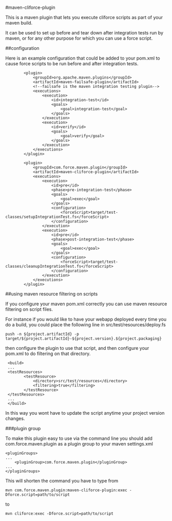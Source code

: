 #maven-cliforce-plugin

This is a maven plugin that lets you execute cliforce scripts as part of your maven build.

It can be used to set up before and tear down after integration tests run by maven, or for any other purpose for which
you can use a force script.

##configuration

Here is an example configuration that could be added to your pom.xml to cause force scripts to be run before and
after integration tests.

            <plugin>
                <groupId>org.apache.maven.plugins</groupId>
                <artifactId>maven-failsafe-plugin</artifactId>
                <!--failsafe is the maven integration testing plugin-->
                <executions>
                    <execution>
                        <id>integration-test</id>
                        <goals>
                            <goal>integration-test</goal>
                        </goals>
                    </execution>
                    <execution>
                        <id>verify</id>
                        <goals>
                            <goal>verify</goal>
                        </goals>
                    </execution>
                </executions>
            </plugin>

            <plugin>
                <groupId>com.force.maven.plugin</groupId>
                <artifactId>maven-cliforce-plugin</artifactId>
                <executions>
                    <execution>
                        <id>pre</id>
                        <phase>pre-integration-test</phase>
                        <goals>
                            <goal>exec</goal>
                        </goals>
                        <configuration>
                            <forceScript>target/test-classes/setupIntegrationTest.fs</forceScript>
                        </configuration>
                    </execution>
                    <execution>
                        <id>pre</id>
                        <phase>post-integration-test</phase>
                        <goals>
                            <goal>exec</goal>
                        </goals>
                        <configuration>
                            <forceScript>target/test-classes/cleanupIntegrationTest.fs</forceScript>
                        </configuration>
                    </execution>
                </executions>
            </plugin>

##using maven resource filtering on scripts

If you configure your maven pom.xml correctly you can use maven resource filtering on script files.

For instance if you would like to have your webapp deployed every time you do a build, you could place the following line
in src/test/resources/deploy.fs

    push -n ${project.artifactId} -p target/${project.artifactId}-${project.version}.${project.packaging}

then configure the plugin to use that script, and then configure your pom.xml to do filtering on that directory.

     <build>
     ...
     <testResources>
            <testResource>
                <directory>src/test/resources</directory>
                <filtering>true</filtering>
            </testResource>
     </testResources>
     ...
     </build>

In this way you wont have to update the script anytime your project version changes.

###plugin group

To make this plugin easy to use via the command line you should add com.force.maven.plugin as a plugin group
to your maven settings.xml

    <pluginGroups>
    ...
        <pluginGroup>com.force.maven.plugin</pluginGroup>
    ...
    </pluginGroups>

This will shorten the command you have to type from

    mvn com.force.maven.plugin:maven-cliforce-plugin:exec -Dforce.script=path/to/script

to

    mvn cliforce:exec -Dforce.script=path/to/script